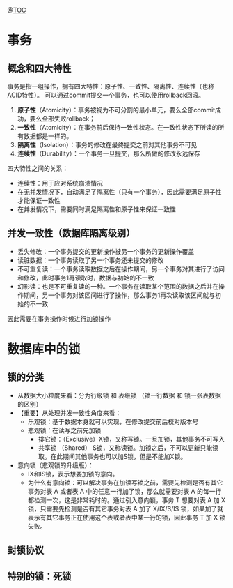 @[TOC](数据库面试整理)

# 事务
## 概念和四大特性

事务是指一组操作，拥有四大特性：原子性、一致性、隔离性、连续性（也称ACID特性）。
可以通过commit提交一个事务，也可以使用rollback回滚。

1. **原子性**（Atomicity）：事务被视为不可分割的最小单元，要么全部commit成功，要么全部失败rollback；
2. **一致性**（Atomicity）：在事务前后保持一致性状态。在一致性状态下所读的所有数据都是一样的。
3. **隔离性**（Isolation）：事务的修改在最终提交之前对其他事务不可见
4. **连续性**（Durability）：一个事务一旦提交，那么所做的修改永远保存

四大特性之间的关系：
- 连续性：用于应对系统崩溃情况
- 在无并发情况下，自动满足了隔离性（只有一个事务），因此需要满足原子性才能保证一致性
- 在并发情况下，需要同时满足隔离性和原子性来保证一致性

## 并发一致性（数据库隔离级别）
- 丢失修改：一个事务提交的更新操作被另一个事务的更新操作覆盖
- 读脏数据：一个事务读取了另一个事务还未提交的修改
- 不可重复读：一个事务读取数据之后在操作期间，另一个事务对其进行了访问和修改，此时事务1再读取时，数据与初始的不一致
- 幻影读：也是不可重复读的一种。一个事务在读取某个范围的数据之后并在操作期间，另一个事务对该区间进行了操作，那么事务1再次读取该区间就与初始的不一致

因此需要在事务操作时候进行加锁操作

# 数据库中的锁
## 锁的分类
- 从数据大小粒度来看：分为行级锁 和 表级锁 （锁一行数据 和 锁一张表数据 的区别）
- 【重要】从处理并发一致性角度来看：
  - 乐观锁：基于数据本身就可以实现，在修改提交前后校对版本号
  - 悲观锁：在读写之前先加锁
     - 排它锁：（Exclusive）X锁，又称写锁。一旦加锁，其他事务不可写入
     - 共享锁  （Shared） S锁，又称读锁。加锁之后，不可以更新只能读取。在此期间其他事务也可以加S锁，但是不能加X锁。
- 意向锁（悲观锁的升级版）：
  - IX和IS锁，表示想要加锁的意向。
  - 为什么有意向锁：可以解决事务在加读写锁之前，需要先检测是否有其它事务对表 A 或者表 A 中的任意一行加了锁，那么就需要对表 A 的每一行都检测一次，这是非常耗时的。通过引入意向锁，事务 T 想要对表 A 加 X 锁，只需要先检测是否有其它事务对表 A 加了 X/IX/S/IS 锁，如果加了就表示有其它事务正在使用这个表或者表中某一行的锁，因此事务 T 加 X 锁失败。
 
## 封锁协议
 
## 特别的锁：死锁

